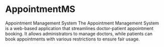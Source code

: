 # AppointmentMS
Appointment Management System The Appointment Management System is a web-based application that streamlines doctor-patient appointment booking. It allows administrators to manage doctors, while patients can book appointments with various restrictions to ensure fair usage.
